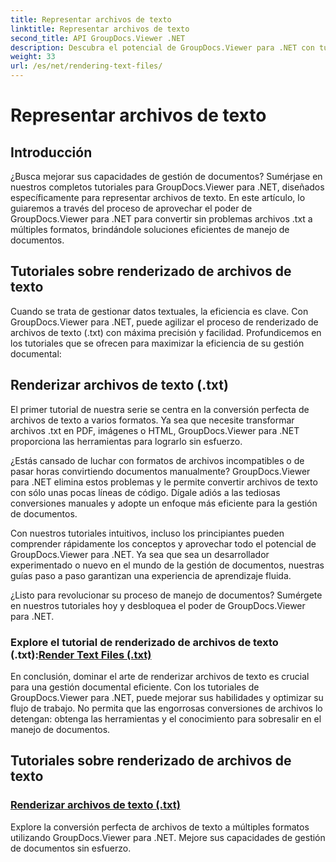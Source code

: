 ```yaml
---
title: Representar archivos de texto
linktitle: Representar archivos de texto
second_title: API GroupDocs.Viewer .NET
description: Descubra el potencial de GroupDocs.Viewer para .NET con tutoriales sobre cómo representar archivos de texto. Convierta archivos .txt a varios formatos para mejorar la gestión de documentos.
weight: 33
url: /es/net/rendering-text-files/
---
```


# Representar archivos de texto

## Introducción

¿Busca mejorar sus capacidades de gestión de documentos? Sumérjase en nuestros completos tutoriales para GroupDocs.Viewer para .NET, diseñados específicamente para representar archivos de texto. En este artículo, lo guiaremos a través del proceso de aprovechar el poder de GroupDocs.Viewer para .NET para convertir sin problemas archivos .txt a múltiples formatos, brindándole soluciones eficientes de manejo de documentos.

## Tutoriales sobre renderizado de archivos de texto

Cuando se trata de gestionar datos textuales, la eficiencia es clave. Con GroupDocs.Viewer para .NET, puede agilizar el proceso de renderizado de archivos de texto (.txt) con máxima precisión y facilidad. Profundicemos en los tutoriales que se ofrecen para maximizar la eficiencia de su gestión documental:

## Renderizar archivos de texto (.txt)

El primer tutorial de nuestra serie se centra en la conversión perfecta de archivos de texto a varios formatos. Ya sea que necesite transformar archivos .txt en PDF, imágenes o HTML, GroupDocs.Viewer para .NET proporciona las herramientas para lograrlo sin esfuerzo. 

¿Estás cansado de luchar con formatos de archivos incompatibles o de pasar horas convirtiendo documentos manualmente? GroupDocs.Viewer para .NET elimina estos problemas y le permite convertir archivos de texto con sólo unas pocas líneas de código. Dígale adiós a las tediosas conversiones manuales y adopte un enfoque más eficiente para la gestión de documentos.

Con nuestros tutoriales intuitivos, incluso los principiantes pueden comprender rápidamente los conceptos y aprovechar todo el potencial de GroupDocs.Viewer para .NET. Ya sea que sea un desarrollador experimentado o nuevo en el mundo de la gestión de documentos, nuestras guías paso a paso garantizan una experiencia de aprendizaje fluida.

¿Listo para revolucionar su proceso de manejo de documentos? Sumérgete en nuestros tutoriales hoy y desbloquea el poder de GroupDocs.Viewer para .NET.

###  Explore el tutorial de renderizado de archivos de texto (.txt):[Render Text Files (.txt)](./render-txt/)

En conclusión, dominar el arte de renderizar archivos de texto es crucial para una gestión documental eficiente. Con los tutoriales de GroupDocs.Viewer para .NET, puede mejorar sus habilidades y optimizar su flujo de trabajo. No permita que las engorrosas conversiones de archivos lo detengan: obtenga las herramientas y el conocimiento para sobresalir en el manejo de documentos.
## Tutoriales sobre renderizado de archivos de texto
### [Renderizar archivos de texto (.txt)](./render-txt/)
Explore la conversión perfecta de archivos de texto a múltiples formatos utilizando GroupDocs.Viewer para .NET. Mejore sus capacidades de gestión de documentos sin esfuerzo.